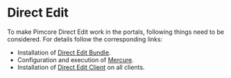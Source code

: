# Direct Edit

To make Pimcore Direct Edit work in the portals, following things need to be considered. 
For details follow the corresponding links: 

- Installation of [Direct Edit Bundle](https://pimcore.com/docs/direct-edit/current/Installation.html).
- Configuration and execution of [Mercure](https://pimcore.com/docs/direct-edit/current/Installation.html#page_Start-Mercure).
- Installation of [Direct Edit Client](https://pimcore.com/docs/direct-edit/current/Pimcore_Direct_Edit_Client.html) on all clients. 
